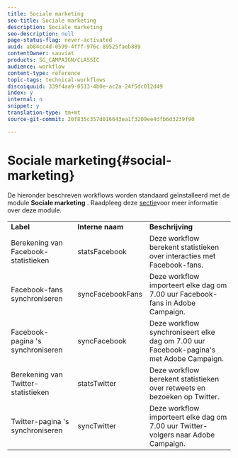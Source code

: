 ```yaml
---
title: Sociale marketing
seo-title: Sociale marketing
description: Sociale marketing
seo-description: null
page-status-flag: never-activated
uuid: ab84cc4d-0599-4fff-976c-89525faeb889
contentOwner: sauviat
products: SG_CAMPAIGN/CLASSIC
audience: workflow
content-type: reference
topic-tags: technical-workflows
discoiquuid: 339f4aa9-0513-4b0e-ac2a-24f5dc012d49
index: y
internal: n
snippet: y
translation-type: tm+mt
source-git-commit: 20f835c357d016643ea1f3209ee4dfb6d3239f90

---
```



# Sociale marketing{#social-marketing}

De hieronder beschreven workflows worden standaard geïnstalleerd met de module **Sociale marketing** . Raadpleeg deze [sectie](../../social/using/starting-workflows.md)voor meer informatie over deze module.

<table> 
 <tbody> 
  <tr> 
   <td> <strong>Label</strong><br /> </td> 
   <td> <strong>Interne naam</strong><br /> </td> 
   <td> <strong>Beschrijving</strong><br /> </td> 
  </tr> 
  <tr> 
   <td> <span class="uicontrol">Berekening van Facebook-statistieken</span><br /> </td> 
   <td> <span class="uicontrol">statsFacebook</span><br /> </td> 
   <td> Deze workflow berekent statistieken over interacties met Facebook-fans.<br /> </td> 
  </tr> 
  <tr> 
   <td> <span class="uicontrol">Facebook-fans</span> synchroniseren <br /> </td> 
   <td> <span class="uicontrol">syncFacebookFans</span><br /> </td> 
   <td> Deze workflow importeert elke dag om 7.00 uur Facebook-fans in Adobe Campaign.<br /> </td> 
  </tr> 
  <tr> 
   <td> <span class="uicontrol">Facebook-pagina</span> 's synchroniseren <br /> </td> 
   <td> <span class="uicontrol">syncFacebook</span><br /> </td> 
   <td> Deze workflow synchroniseert elke dag om 7.00 uur Facebook-pagina's met Adobe Campaign.<br /> </td> 
  </tr> 
  <tr> 
   <td> <span class="uicontrol">Berekening van Twitter-statistieken</span><br /> </td> 
   <td> <span class="uicontrol">statsTwitter</span><br /> </td> 
   <td> Deze workflow berekent statistieken over retweets en bezoeken op Twitter.<br /> </td> 
  </tr> 
  <tr> 
   <td> <span class="uicontrol">Twitter-pagina</span> 's synchroniseren <br /> </td> 
   <td> <span class="uicontrol">syncTwitter</span><br /> </td> 
   <td> Deze workflow importeert elke dag om 7.00 uur Twitter-volgers naar Adobe Campaign.<br /> </td> 
  </tr> 
 </tbody> 
</table>

